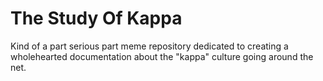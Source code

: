 # The Study Of Kappa
Kind of a part serious part meme repository dedicated to creating a wholehearted documentation about the "kappa" culture going around the net.
